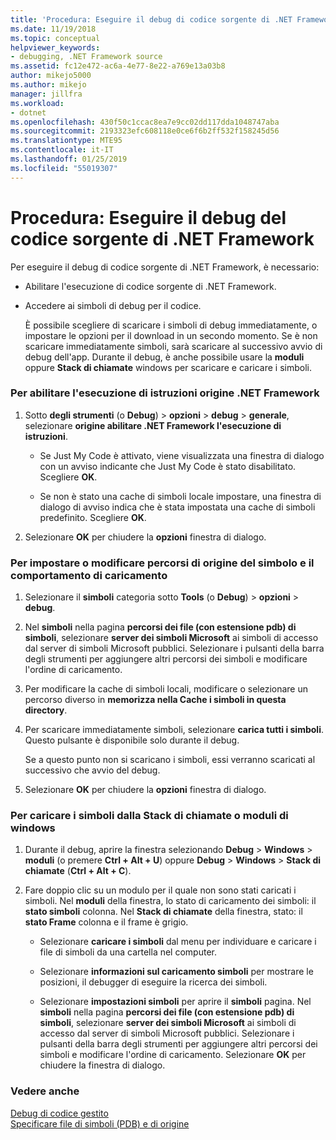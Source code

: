 ```yaml
---
title: 'Procedura: Eseguire il debug di codice sorgente di .NET Framework | Microsoft Docs'
ms.date: 11/19/2018
ms.topic: conceptual
helpviewer_keywords:
- debugging, .NET Framework source
ms.assetid: fc12e472-ac6a-4e77-8e22-a769e13a03b8
author: mikejo5000
ms.author: mikejo
manager: jillfra
ms.workload:
- dotnet
ms.openlocfilehash: 430f50c1ccac8ea7e9cc02dd117dda1048747aba
ms.sourcegitcommit: 2193323efc608118e0ce6f6b2ff532f158245d56
ms.translationtype: MTE95
ms.contentlocale: it-IT
ms.lasthandoff: 01/25/2019
ms.locfileid: "55019307"
---
```

# <a name="how-to-debug-net-framework-source"></a>Procedura: Eseguire il debug del codice sorgente di .NET Framework

Per eseguire il debug di codice sorgente di .NET Framework, è necessario:

- Abilitare l'esecuzione di codice sorgente di .NET Framework.  
  
- Accedere ai simboli di debug per il codice. 
  
  È possibile scegliere di scaricare i simboli di debug immediatamente, o impostare le opzioni per il download in un secondo momento. Se è non scaricare immediatamente simboli, sarà scaricare al successivo avvio di debug dell'app. Durante il debug, è anche possibile usare la **moduli** oppure **Stack di chiamate** windows per scaricare e caricare i simboli.  
  
### <a name="to-enable-stepping-into-net-framework-source"></a>Per abilitare l'esecuzione di istruzioni origine .NET Framework 
  
1. Sotto **degli strumenti** (o **Debug**) > **opzioni** > **debug** > **generale**, selezionare **origine abilitare .NET Framework l'esecuzione di istruzioni**.  
   
   - Se Just My Code è attivato, viene visualizzata una finestra di dialogo con un avviso indicante che Just My Code è stato disabilitato. Scegliere **OK**.  
   
   - Se non è stato una cache di simboli locale impostare, una finestra di dialogo di avviso indica che è stata impostata una cache di simboli predefinito. Scegliere **OK**.  
   
1. Selezionare **OK** per chiudere la **opzioni** finestra di dialogo.
  
### <a name="to-set-or-change-symbol-source-locations-and-loading-behavior"></a>Per impostare o modificare percorsi di origine del simbolo e il comportamento di caricamento

1. Selezionare il **simboli** categoria sotto **Tools** (o **Debug**) > **opzioni** > **debug**.  
  
1. Nel **simboli** nella pagina **percorsi dei file (con estensione pdb) di simboli**, selezionare **server dei simboli Microsoft** ai simboli di accesso dal server di simboli Microsoft pubblici. Selezionare i pulsanti della barra degli strumenti per aggiungere altri percorsi dei simboli e modificare l'ordine di caricamento. 
   
1. Per modificare la cache di simboli locali, modificare o selezionare un percorso diverso in **memorizza nella Cache i simboli in questa directory**.  
   
1. Per scaricare immediatamente simboli, selezionare **carica tutti i simboli**. Questo pulsante è disponibile solo durante il debug.  
   
   Se a questo punto non si scaricano i simboli, essi verranno scaricati al successivo che avvio del debug.  
   
1. Selezionare **OK** per chiudere la **opzioni** finestra di dialogo.  
  
### <a name="to-load-symbols-from-the-modules-or-call-stack-windows"></a>Per caricare i simboli dalla Stack di chiamate o moduli di windows  
  
1. Durante il debug, aprire la finestra selezionando **Debug** > **Windows** > **moduli** (o premere **Ctrl + Alt + U**) oppure **Debug** > **Windows** > **Stack di chiamate** (**Ctrl + Alt + C**). 
   
1. Fare doppio clic su un modulo per il quale non sono stati caricati i simboli. Nel **moduli** della finestra, lo stato di caricamento dei simboli: il **stato simboli** colonna. Nel **Stack di chiamate** della finestra, stato: il **stato Frame** colonna e il frame è grigio. 
   
   - Selezionare **caricare i simboli** dal menu per individuare e caricare i file di simboli da una cartella nel computer. 
   
   - Selezionare **informazioni sul caricamento simboli** per mostrare le posizioni, il debugger di eseguire la ricerca dei simboli.  
   
   - Selezionare **impostazioni simboli** per aprire il **simboli** pagina. Nel **simboli** nella pagina **percorsi dei file (con estensione pdb) di simboli**, selezionare **server dei simboli Microsoft** ai simboli di accesso dal server di simboli Microsoft pubblici. Selezionare i pulsanti della barra degli strumenti per aggiungere altri percorsi dei simboli e modificare l'ordine di caricamento. Selezionare **OK** per chiudere la finestra di dialogo. 
  
### <a name="see-also"></a>Vedere anche  
 [Debug di codice gestito](../debugger/debugging-managed-code.md)   
 [Specificare file di simboli (PDB) e di origine](../debugger/specify-symbol-dot-pdb-and-source-files-in-the-visual-studio-debugger.md)